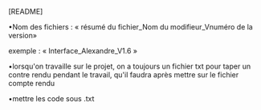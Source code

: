 [README]

•Nom des fichiers : « résumé du fichier_Nom du modifieur_Vnuméro de la version»

exemple : « Interface_Alexandre_V1.6 »

•lorsqu'on travaille sur le projet, on a toujours un fichier txt pour taper un contre rendu pendant le travail, qu'il faudra après mettre sur le fichier compte rendu

•mettre les code sous .txt
